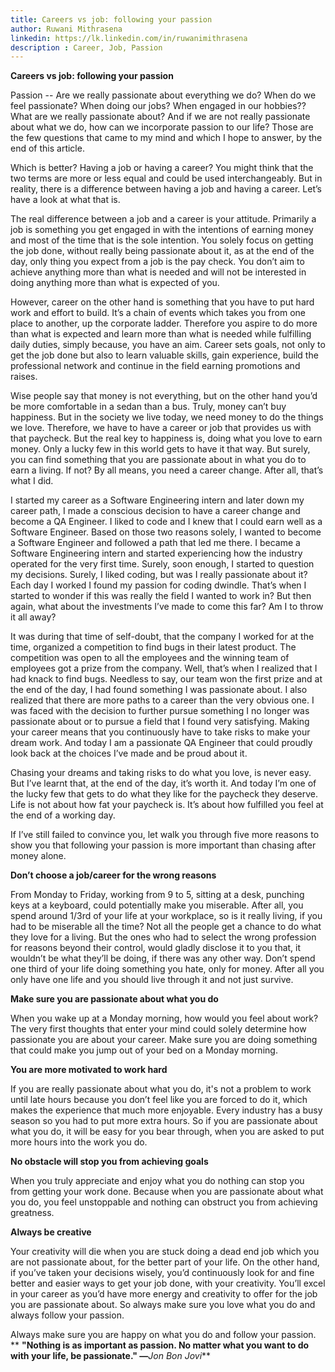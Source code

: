 ```yaml
---
title: Careers vs job: following your passion
author: Ruwani Mithrasena
linkedin: https://lk.linkedin.com/in/ruwanimithrasena
description : Career, Job, Passion
---
```


**Careers vs job: following your passion**

Passion -- Are we really passionate about everything we do? When do we feel passionate? When doing our jobs? When engaged in our hobbies?? What are we really passionate about? And if we are not really passionate about what we do, how can we incorporate passion to our life? Those are the few questions that came to my mind and which I hope to answer, by the end of this article.

 

Which is better? Having a job or having a career? You might think that the two terms are more or less equal and could be used interchangeably. But in reality, there is a difference between having a job and having a career. Let’s have a look at what that is.

The real difference between a job and a career is your attitude. Primarily a job is something you get engaged in with the intentions of earning money and most of the time that is the sole intention. You solely focus on getting the job done, without really being passionate about it, as at the end of the day, only thing you expect from a job is the pay check. You don’t aim to achieve anything more than what is needed and will not be interested in doing anything more than what is expected of you.

However, career on the other hand is something that you have to put hard work and effort to build. It’s a chain of events which takes you from one place to another, up the corporate ladder. Therefore you aspire to do more than what is expected and learn more than what is needed while fulfilling daily duties, simply because, you have an aim. Career sets goals, not only to get the job done but also to learn valuable skills, gain experience, build the professional network and continue in the field earning promotions and raises.

 

Wise people say that money is not everything, but on the other hand you’d be more comfortable in a sedan than a bus. Truly, money can’t buy happiness. But in the society we live today, we need money to do the things we love. Therefore, we have to have a career or job that provides us with that paycheck. But the real key to happiness is, doing what you love to earn money. Only a lucky few in this world gets to have it that way. But surely, you can find something that you are passionate about in what you do to earn a living. If not? By all means, you need a career change. After all, that’s what I did.

I started my career as a Software Engineering intern and later down my career path, I made a conscious decision to have a career change and become a QA Engineer. I liked to code and I knew that I could earn well as a Software Engineer. Based on those two reasons solely, I wanted to become a Software Engineer and followed a path that led me there. I became a Software Engineering intern and started experiencing how the industry operated for the very first time. Surely, soon enough, I started to question my decisions. Surely, I liked coding, but was I really passionate about it? Each day I worked I found my passion for coding dwindle. That’s when I started to wonder if this was really the field I wanted to work in? But then again, what about the investments I’ve made to come this far? Am I to throw it all away? 

It was during that time of self-doubt, that the company I worked for at the time, organized a competition to find bugs in their latest product. The competition was open to all the employees and the winning team of employees got a prize from the company. Well, that’s when I realized that I had knack to find bugs. Needless to say, our team won the first prize and at the end of the day, I had found something I was passionate about. I also realized that there are more paths to a career than the very obvious one. I was faced with the decision to further pursue something I no longer was passionate about or to pursue a field that I found very satisfying. Making your career means that you continuously have to take risks to make your dream work. And today I am a passionate QA Engineer that could proudly look back at the choices I’ve made and be proud about it. 

Chasing your dreams and taking risks to do what you love, is never easy. But I’ve learnt that, at the end of the day, it’s worth it. And today I’m one of the lucky few that gets to do what they like for the paycheck they deserve. Life is not about how fat your paycheck is. It’s about how fulfilled you feel at the end of a working day. 

If I’ve still failed to convince you, let walk you through five more reasons to show you that following your passion is more important than chasing after money alone. 

 

**Don’t choose a job/career for the wrong reasons**

From Monday to Friday, working from 9 to 5, sitting at a desk, punching keys at a keyboard, could potentially make you miserable. After all, you spend around 1/3rd of your life at your workplace, so is it really living, if you had to be miserable all the time? Not all the people get a chance to do what they love for a living. But the ones who had to select the wrong profession for reasons beyond their control, would gladly disclose it to you that, it wouldn’t be what they’ll be doing, if there was any other way. Don’t spend one third of your life doing something you hate, only for money. After all you only have one life and you should live through it and not just survive.

**Make sure you are passionate about what you do**

When you wake up at a Monday morning, how would you feel about work? The very first thoughts that enter your mind could solely determine how passionate you are about your career. Make sure you are doing something that could make you jump out of your bed on a Monday morning. 

**You are more motivated to work hard**

If you are really passionate about what you do, it's not a problem to work until late hours because you don’t feel like you are forced to do it, which makes the experience that much more enjoyable. Every industry has a busy season so you had to put more extra hours. So if you are passionate about what you do, it will be easy for you bear through, when you are asked to put more hours into the work you do. 

**No obstacle will stop you from achieving goals**

When you truly appreciate and enjoy what you do nothing can stop you from getting your work done. Because when you are passionate about what you do, you feel unstoppable and nothing can obstruct you from achieving greatness.

**Always be creative**

Your creativity will die when you are stuck doing a dead end job which you are not passionate about, for the better part of your life. On the other hand, if you’ve taken your decisions wisely, you’d continuously look for and fine better and easier ways to get your job done, with your creativity. You’ll excel in your career as you’d have more energy and creativity to offer for the job you are passionate about. So always make sure you love what you do and always follow your passion.



Always make sure you are happy on what you do and follow your passion. ** ****"Nothing is as important as passion. No matter what you want to do with your life, be passionate." —****_Jon Bon Jovi_**

